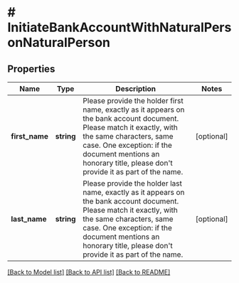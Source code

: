 # # InitiateBankAccountWithNaturalPersonNaturalPerson

## Properties

Name | Type | Description | Notes
------------ | ------------- | ------------- | -------------
**first_name** | **string** | Please provide the holder first name, exactly as it appears on the bank account document. Please match it exactly, with the same characters, same case. One exception: if the document mentions an honorary title, please don&#39;t provide it as part of the name. | [optional]
**last_name** | **string** | Please provide the holder last name, exactly as it appears on the bank account document. Please match it exactly, with the same characters, same case. One exception: if the document mentions an honorary title, please don&#39;t provide it as part of the name. | [optional]

[[Back to Model list]](../../README.md#models) [[Back to API list]](../../README.md#endpoints) [[Back to README]](../../README.md)
